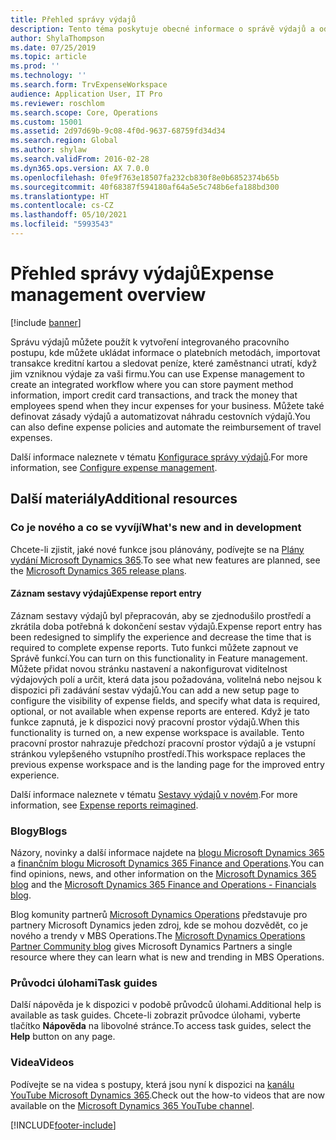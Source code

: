 ```yaml
---
title: Přehled správy výdajů
description: Tento téma poskytuje obecné informace o správě výdajů a odkazy na další zdroje. Správu výdajů můžete použít k vytvoření integrovaného pracovního postupu, kde můžete ukládat informace o platebních metodách, importovat transakce kreditní kartou a sledovat peníze, které zaměstnanci utratí, když jim vzniknou výdaje za vaši firmu.
author: ShylaThompson
ms.date: 07/25/2019
ms.topic: article
ms.prod: ''
ms.technology: ''
ms.search.form: TrvExpenseWorkspace
audience: Application User, IT Pro
ms.reviewer: roschlom
ms.search.scope: Core, Operations
ms.custom: 15001
ms.assetid: 2d97d69b-9c08-4f0d-9637-68759fd34d34
ms.search.region: Global
ms.author: shylaw
ms.search.validFrom: 2016-02-28
ms.dyn365.ops.version: AX 7.0.0
ms.openlocfilehash: 0fe9f763e18507fa232cb830f8e0b6852374b65b
ms.sourcegitcommit: 40f68387f594180af64a5e5c748b6efa188bd300
ms.translationtype: HT
ms.contentlocale: cs-CZ
ms.lasthandoff: 05/10/2021
ms.locfileid: "5993543"
---
```

# <a name="expense-management-overview"></a><span data-ttu-id="d05bb-104">Přehled správy výdajů</span><span class="sxs-lookup"><span data-stu-id="d05bb-104">Expense management overview</span></span>

[!include [banner](../includes/banner.md)]

<span data-ttu-id="d05bb-105">Správu výdajů můžete použít k vytvoření integrovaného pracovního postupu, kde můžete ukládat informace o platebních metodách, importovat transakce kreditní kartou a sledovat peníze, které zaměstnanci utratí, když jim vzniknou výdaje za vaši firmu.</span><span class="sxs-lookup"><span data-stu-id="d05bb-105">You can use Expense management to create an integrated workflow where you can store payment method information, import credit card transactions, and track the money that employees spend when they incur expenses for your business.</span></span> <span data-ttu-id="d05bb-106">Můžete také definovat zásady výdajů a automatizovat náhradu cestovních výdajů.</span><span class="sxs-lookup"><span data-stu-id="d05bb-106">You can also define expense policies and automate the reimbursement of travel expenses.</span></span>

<span data-ttu-id="d05bb-107">Další informace naleznete v tématu [Konfigurace správy výdajů](plan-expense-management.md).</span><span class="sxs-lookup"><span data-stu-id="d05bb-107">For more information, see [Configure expense management](plan-expense-management.md).</span></span>

## <a name="additional-resources"></a><span data-ttu-id="d05bb-108">Další materiály</span><span class="sxs-lookup"><span data-stu-id="d05bb-108">Additional resources</span></span>

### <a name="whats-new-and-in-development"></a><span data-ttu-id="d05bb-109">Co je nového a co se vyvíjí</span><span class="sxs-lookup"><span data-stu-id="d05bb-109">What's new and in development</span></span>

<span data-ttu-id="d05bb-110">Chcete-li zjistit, jaké nové funkce jsou plánovány, podívejte se na [Plány vydání Microsoft Dynamics 365](/dynamics365/release-plans/).</span><span class="sxs-lookup"><span data-stu-id="d05bb-110">To see what new features are planned, see the [Microsoft Dynamics 365 release plans](/dynamics365/release-plans/).</span></span>

#### <a name="expense-report-entry"></a><span data-ttu-id="d05bb-111">Záznam sestavy výdajů</span><span class="sxs-lookup"><span data-stu-id="d05bb-111">Expense report entry</span></span>

<span data-ttu-id="d05bb-112">Záznam sestavy výdajů byl přepracován, aby se zjednodušilo prostředí a zkrátila doba potřebná k dokončení sestav výdajů.</span><span class="sxs-lookup"><span data-stu-id="d05bb-112">Expense report entry has been redesigned to simplify the experience and decrease the time that is required to complete expense reports.</span></span> <span data-ttu-id="d05bb-113">Tuto funkci můžete zapnout ve Správě funkcí.</span><span class="sxs-lookup"><span data-stu-id="d05bb-113">You can turn on this functionality in Feature management.</span></span> <span data-ttu-id="d05bb-114">Můžete přidat novou stránku nastavení a nakonfigurovat viditelnost výdajových polí a určit, která data jsou požadována, volitelná nebo nejsou k dispozici při zadávání sestav výdajů.</span><span class="sxs-lookup"><span data-stu-id="d05bb-114">You can add a new setup page to configure the visibility of expense fields, and specify what data is required, optional, or not available when expense reports are entered.</span></span> <span data-ttu-id="d05bb-115">Když je tato funkce zapnutá, je k dispozici nový pracovní prostor výdajů.</span><span class="sxs-lookup"><span data-stu-id="d05bb-115">When this functionality is turned on, a new expense workspace is available.</span></span> <span data-ttu-id="d05bb-116">Tento pracovní prostor nahrazuje předchozí pracovní prostor výdajů a je vstupní stránkou vylepšeného vstupního prostředí.</span><span class="sxs-lookup"><span data-stu-id="d05bb-116">This workspace replaces the previous expense workspace and is the landing page for the improved entry experience.</span></span>

<span data-ttu-id="d05bb-117">Další informace naleznete v tématu [Sestavy výdajů v novém](ExpenseWorkspaceNew.md).</span><span class="sxs-lookup"><span data-stu-id="d05bb-117">For more information, see [Expense reports reimagined](ExpenseWorkspaceNew.md).</span></span>

### <a name="blogs"></a><span data-ttu-id="d05bb-118">Blogy</span><span class="sxs-lookup"><span data-stu-id="d05bb-118">Blogs</span></span>

<span data-ttu-id="d05bb-119">Názory, novinky a další informace najdete na [blogu Microsoft Dynamics 365](https://community.dynamics.com/b/msftdynamicsblog?c=Enterprise) a [finančním blogu Microsoft Dynamics 365 Finance and Operations](https://community.dynamics.com/365/financeandoperations/b/financials).</span><span class="sxs-lookup"><span data-stu-id="d05bb-119">You can find opinions, news, and other information on the [Microsoft Dynamics 365 blog](https://community.dynamics.com/b/msftdynamicsblog?c=Enterprise) and the [Microsoft Dynamics 365 Finance and Operations - Financials blog](https://community.dynamics.com/365/financeandoperations/b/financials).</span></span>

<span data-ttu-id="d05bb-120">Blog komunity partnerů [Microsoft Dynamics Operations](https://community.dynamics.com/partner/b/operationspartnercommunityblog) představuje pro partnery Microsoft Dynamics jeden zdroj, kde se mohou dozvědět, co je nového a trendy v MBS Operations.</span><span class="sxs-lookup"><span data-stu-id="d05bb-120">The [Microsoft Dynamics Operations Partner Community blog](https://community.dynamics.com/partner/b/operationspartnercommunityblog) gives Microsoft Dynamics Partners a single resource where they can learn what is new and trending in MBS Operations.</span></span>

### <a name="task-guides"></a><span data-ttu-id="d05bb-121">Průvodci úlohami</span><span class="sxs-lookup"><span data-stu-id="d05bb-121">Task guides</span></span>

<span data-ttu-id="d05bb-122">Další nápověda je k dispozici v podobě průvodců úlohami.</span><span class="sxs-lookup"><span data-stu-id="d05bb-122">Additional help is available as task guides.</span></span> <span data-ttu-id="d05bb-123">Chcete-li zobrazit průvodce úlohami, vyberte tlačítko **Nápověda** na libovolné stránce.</span><span class="sxs-lookup"><span data-stu-id="d05bb-123">To access task guides, select the **Help** button on any page.</span></span>

### <a name="videos"></a><span data-ttu-id="d05bb-124">Videa</span><span class="sxs-lookup"><span data-stu-id="d05bb-124">Videos</span></span>

<span data-ttu-id="d05bb-125">Podívejte se na videa s postupy, která jsou nyní k dispozici na [kanálu YouTube Microsoft Dynamics 365](https://www.youtube.com/channel/UCJGCg4rB3QSs8y_1FquelBQ).</span><span class="sxs-lookup"><span data-stu-id="d05bb-125">Check out the how-to videos that are now available on the [Microsoft Dynamics 365 YouTube channel](https://www.youtube.com/channel/UCJGCg4rB3QSs8y_1FquelBQ).</span></span>


[!INCLUDE[footer-include](../includes/footer-banner.md)]